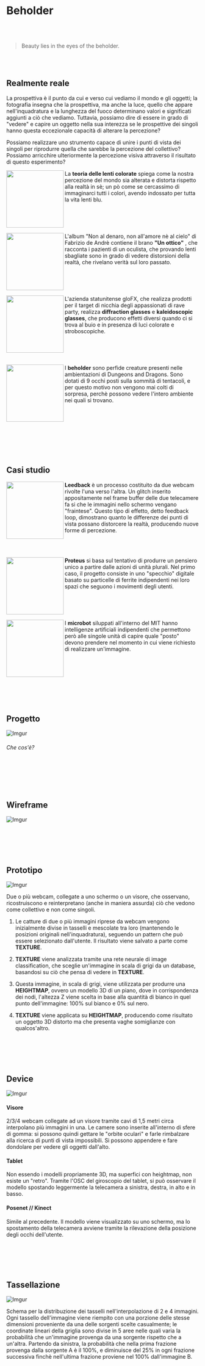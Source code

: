 # Beholder #
<br/><br/>
> Beauty lies in the eyes of the beholder.
       
<br/><br/>
## Realmente reale ##

La prospettiva è il punto da cui e verso cui vediamo il mondo e gli oggetti; la fotografia insegna che la prospettiva, ma anche la luce, quello che appare nell'inquadratura e la lunghezza del fuoco determinano valori e significati aggiunti a ciò che vediamo. Tuttavia, possiamo dire di essere in grado di "vedere" e capire un oggetto nella sua interezza se le prospettive dei singoli hanno questa eccezionale capacità di alterare la percezione?

Possiamo realizzare uno strumento capace di unire i punti di vista dei singoli per riprodurre quella che sarebbe la percezione del collettivo? Possiamo arricchire ulteriormente la percezione visiva attraverso il risultato di questo esperimento?
<br/>

<img align="left" width="150" height="150" src="https://i.imgur.com/FVv1M4Z.jpg?1"> La **teoria delle lenti colorate** spiega come la nostra percezione del mondo sia alterata e distorta rispetto alla realtà in sè; un pò come se cercassimo di immaginarci tutti i colori, avendo indossato per tutta la vita lenti blu.

<br/><br/><br/>

<img align="left" width="150" height="150" src="https://i.imgur.com/eyy5Bt6.jpg?1"> L'album "Non al denaro, non all'amore nè al cielo" di Fabrizio de Andrè contiene il brano **"Un ottico"** , che racconta i pazienti di un oculista, che provando lenti sbagliate sono in grado di vedere distorsioni della realtà, che rivelano verità sul loro passato.

<br/><br/><br/>

<img align="left" width="150" height="150" src="https://i.imgur.com/kfc8mF0.jpg?1"> L'azienda statunitense gloFX, che realizza prodotti per il target di nicchia degli appassionati di rave party, realizza **diffraction glasses** e **kaleidoscopic glasses**, che producono effetti diversi quando ci si trova al buio e in presenza di luci colorate e stroboscopiche.

<br/><br/><br/>

<img align="left" width="150" height="150" src="https://i.imgur.com/a89KehF.jpg?1"> I **beholder** sono perfide creature presenti nelle ambientazioni di Dungeons and Dragons. Sono dotati di 9 occhi posti sulla sommità di tentacoli, e per questo motivo non vengono mai colti di sorpresa, perchè possono vedere l'intero ambiente nei quali si trovano.

<br/><br/><br/><br/><br/><br/><br/>


## Casi studio ##

<img align="left" width="150" height="150" src="https://i.imgur.com/lHahyng.jpg">**Leedback** è un processo costituito da due webcam rivolte l'una verso l'altra. Un glitch inserito appositamente nel frame buffer delle due telecamere fa si che le immagini nello schermo vengano "fraintese". Questo tipo di effetto, detto feedback loop, dimostrano quanto le differenze dei punti di vista possano distorcere la realtà, producendo nuove forme di percezione.

<br/><br/>



<img align="left" width="150" height="150" src="https://i.imgur.com/EFcSrW0.jpg">**Proteus** si basa sul tentativo di produrre un pensiero unico a partire dalle azioni di unità plurali. Nel primo caso, il progetto consiste in uno "specchio" digitale basato su particelle di ferrite indipendenti nei loro spazi che seguono i movimenti degli utenti.

<br/><br/><br/>


<img align="left" width="150" height="150" src="https://i.imgur.com/xaKUi2a.jpg">I **microbot** siluppati all'interno del MIT hanno intelligenze artificiali indipendenti che permettono però alle singole unità di capire quale "posto" devono prendere nel momento in cui viene richiesto di realizzare un'immagine.

<br/><br/><br/><br/><br/><br/><br/>


## Progetto ##

![Imgur](https://i.imgur.com/ajectdI.jpg?1)

###### Che cos'è? ######

<br/><br/><br/><br/>

## Wireframe ##

![Imgur](https://i.imgur.com/x2trHeD.jpg)

<br/><br/><br/><br/>

## Prototipo ##
![Imgur](https://i.imgur.com/yIEydB1.jpg?1)

Due o più webcam, collegate a uno schermo o un visore, che osservano, ricostruiscono e reinterpretano (anche in maniera assurda) ciò che vedono come collettivo e non come singoli.

1. Le catture di due o più immagini riprese da webcam vengono inizialmente divise in tasselli e mescolate tra loro (mantenendo le posizioni originali nell'inquadratura), seguendo un pattern che può essere selezionato dall'utente. Il risultato viene salvato a parte come **TEXTURE**.

2. **TEXTURE** viene analizzata tramite una rete neurale di image classification, che sceglie un'immagine in scala di grigi da un database, basandosi su ciò che pensa di vedere in **TEXTURE**. 

3. Questa immagine, in scala di grigi, viene utilizzata per produrre una **HEIGHTMAP**, ovvero un modello 3D di un piano, dove in corrispondenza dei nodi, l'altezza Z viene scelta in base alla quantità di bianco in quel punto dell'immagine: 100% sul bianco e 0% sul nero.

4. **TEXTURE** viene applicata su **HEIGHTMAP**, producendo come risultato un oggetto 3D distorto ma che presenta vaghe somiglianze con qualcos'altro. 

<br/><br/><br/><br/>




## Device ##

![Imgur](https://i.imgur.com/imP6abE.jpg)

#### Visore ####
2/3/4 webcam collegate ad un visore tramite cavi di 1,5 metri circa interpolano più immagini in una. Le camere sono inserite all'interno di sfere di gomma: si possono quindi gettare le "orbite oculari" e farle rimbalzare alla ricerca di punti di vista impossibili. Si possono appendere e fare dondolare per vedere gli oggetti dall'alto.
#### Tablet ####
Non essendo i modelli propriamente 3D, ma superfici con heightmap, non esiste un "retro". Tramite l'OSC del giroscopio del tablet, si può osservare il modello spostando leggermente la telecamera a sinistra, destra, in alto e in basso.
#### Posenet // Kinect ####
Simile al precedente. Il modello viene visualizzato su uno schermo, ma lo spostamento della telecamera avviene tramite la rilevazione della posizione degli occhi dell'utente. 

<br/><br/><br/><br/>

## Tassellazione ##

![Imgur](https://i.imgur.com/LbUElaC.jpg)

Schema per la distribuzione dei tasselli nell'interpolazione di 2 e 4 immagini. Ogni tassello dell'immagine viene riempito con una porzione delle stesse dimensioni proveniente da una delle sorgenti scelte casualmente; le coordinate lineari della griglia sono divise in 5 aree nelle quali varia la probabilità che un'immagine provenga da una sorgente rispetto che a un'altra. Partendo da sinistra, la probabilità che nella prima frazione provenga dalla sorgente A è il 100%, e diminuisce del 25% in ogni frazione successiva finchè nell'ultima frazione proviene nel 100% dall'immagine B.



